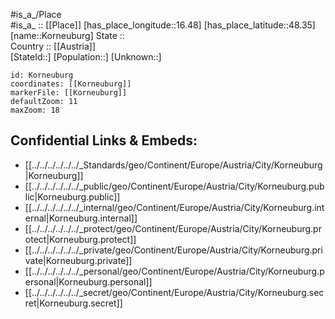 ﻿---
location: [48.35,16.48] 
mapzoom: [7,12] 
mapmarker: city 
type: City
tags:
- geo/City


SpocWebEntityId: 31577
isDeleted: false
confidential: public

---
#is_a_/Place  
#is_a_ :: [[Place]] 
[has_place_longitude::16.48] 
[has_place_latitude::48.35] 
[name::Korneuburg] 
State ::  
Country :: [[Austria]]  
[StateId::] 
[Population::] 
[Unknown::] 


```leaflet
id: Korneuburg
coordinates: [[Korneuburg]] 
markerFile: [[Korneuburg]] 
defaultZoom: 11 
maxZoom: 18
```


## Confidential Links & Embeds: 
- [[../../../../../../_Standards/geo/Continent/Europe/Austria/City/Korneuburg|Korneuburg]] 
- [[../../../../../../_public/geo/Continent/Europe/Austria/City/Korneuburg.public|Korneuburg.public]] 
- [[../../../../../../_internal/geo/Continent/Europe/Austria/City/Korneuburg.internal|Korneuburg.internal]] 
- [[../../../../../../_protect/geo/Continent/Europe/Austria/City/Korneuburg.protect|Korneuburg.protect]] 
- [[../../../../../../_private/geo/Continent/Europe/Austria/City/Korneuburg.private|Korneuburg.private]] 
- [[../../../../../../_personal/geo/Continent/Europe/Austria/City/Korneuburg.personal|Korneuburg.personal]] 
- [[../../../../../../_secret/geo/Continent/Europe/Austria/City/Korneuburg.secret|Korneuburg.secret]] 
